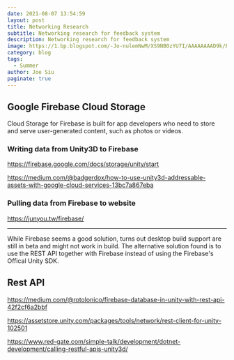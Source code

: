```yaml
---
date: 2021-08-07 13:54:59
layout: post
title: Networking Research
subtitle: Networking research for feedback system
description: Networking research for feedback system
image: https://1.bp.blogspot.com/-Jo-nulemNwM/XS9NB0zYU7I/AAAAAAAAD9k/Pqe6dInXSHY9fiK3b096Ra2uUWRXMZMOQCLcBGAs/s1600/Firebase_Tasks.png
category: blog
tags:
  - Summer
author: Joe Siu
paginate: true
---
```

## Google Firebase Cloud Storage

Cloud Storage for Firebase is built for app developers who need to store and serve user-generated content, such as photos or videos.

### Writing data from Unity3D to Firebase

<https://firebase.google.com/docs/storage/unity/start>

<https://medium.com/@badgerdox/how-to-use-unity3d-addressable-assets-with-google-cloud-services-13bc7a867eba>

### Pulling data from Firebase to website

<https://junyou.tw/firebase/>

- - -

While Firebase seems a good solution, turns out desktop build support are still in beta and might not work in build. The alternative solution found is to use the REST API together with Firebase instead of using the Firebase's Offical Unity SDK.

## Rest API

<https://medium.com/@rotolonico/firebase-database-in-unity-with-rest-api-42f2cf6a2bbf>

<https://assetstore.unity.com/packages/tools/network/rest-client-for-unity-102501>

<https://www.red-gate.com/simple-talk/development/dotnet-development/calling-restful-apis-unity3d/>